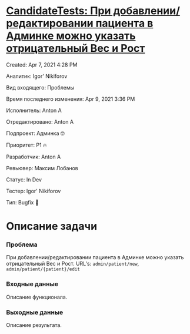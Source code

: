# [CandidateTests: При добавлении/редактировании пациента в Админке можно указать отрицательный Вес и Рост](https://www.notion.so/CandidateTests-09a7274c84d04c3e910e60cdb3c99134)

Created: Apr 7, 2021 4:28 PM

Аналитик: Igor' Nikiforov

Вид входящего: Проблемы

Время последнего изменения: Apr 9, 2021 3:36 PM

Исполнитель: Anton A

Отредактировано: Anton A

Подпроект: Админка 🤓

Приоритет: P1 🔥

Разработчик: Anton A

Ревьювер: Максим Лобанов

Статус: In Dev

Тестер: Igor' Nikiforov

Тип: Bugfix 🐞

# Описание задачи

### Проблема

При добавлении/редактировании пациента в Админке можно указать отрицательный Вес и Рост.
URL's: `admin/patient/new`,  `admin/patient/{patient}/edit`

### Входные данные

Описание функционала.

### Выходные данные

Описание результата.
